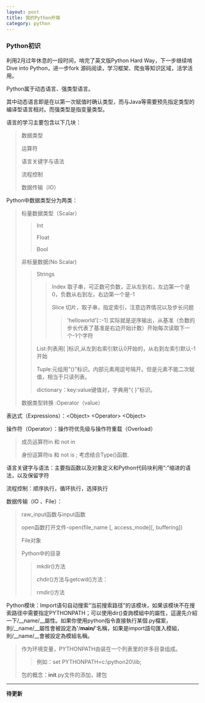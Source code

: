 ```yaml
---
layout: post
title: 我的Python开端
category: python
---
```

### Python初识
利用2月过年休息的一段时间，啃完了英文版Python Hard Way，下一步继续啃Dive into Python，进一步fork 源码阅读，学习框架、爬虫等知识区域，活学活用。

Python属于动态语言、强类型语言。 

其中动态语言即是在以第一次赋值时确认类型，而与Java等需要预先指定类型的编译型语言相对。而强类型是指变量类型。   

语言的学习主要包含以下几块：

>数据类型
>
>运算符
>
>语言关键字与语法
>
>流程控制
>
>数据传输（IO）  

Python中数据类型分为两类：

>标量数据类型（Scalar）
>
>>Int
>>
>>Float
>>
>>Bool
>
>非标量数据(No Scalar)
>
>>Strings
>>
>>>Index   取子串，可正数可负数，正从左到右，左边第一个是0，负数从右到左，右边第一个是-1
>>>
>>>Slice 切片，取子串，指定索引，注意边界情况以及步长问题
>>>
>>>>'helloworld'[::-1]   实际就是逆序输出，从基准（负数的步长代表了基准是右边开始计数）开始每次读取下一个-1个字符
>>
>>List:列表用[ ]标识,从左到右索引默认0开始的，从右到左索引默认-1开始
>>
>>Tuple:元组用"()"标识。内部元素用逗号隔开。但是元素不能二次赋值，相当于只读列表。
>>
>>dictionary：key:value键值对，字典用"{ }"标识。
>
>数据类型转换 :Operator（value）

表达式（Expressions）：\<Object\> \<Operator\> \<Object\>

操作符（Operator）：操作符优先级与操作符重载（Overload）

>成员运算符in  和 not in  
>
>身份运算符is  和 not is   ; 考虑结合Type()函数.

语言关键字与语法：主要指函数以及对象定义和Python代码块利用“:”缩进的语法，以及保留字符

流程控制：顺序执行，循环执行，选择执行

数据传输（IO 、File）：

>raw_input函数与input函数
>
>open函数打开文件-open(file_name [, access_mode][, buffering])
>
>File对象
>
>Python中的目录
>
>>mkdir()方法
>>
>>chdir()方法与getcwd()方法：
>>
>>rmdir()方法

Python模块：Import语句自动搜索“当前搜索路径”的该模块，如果该模块不在搜索路径中需要指定PYTHONPATH；可以使用dir()查詢模組中的屬性，這邊先介紹一下/__name/__屬性。如果你使用python指令直接執行某個.py檔案，則/__name/__屬性會被設定為'/__main/__'名稱，如果是import語句匯入模組，則/__name/__會被設定為模組名稱。

>作为环境变量，PYTHONPATH由装在一个列表里的许多目录组成。
>
>>例如：set PYTHONPATH=c:\python20\lib;
>
>包的概念：__init__.py文件的添加，建包

---

**待更新**